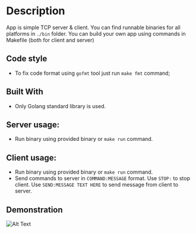 # Description

App is simple TCP server & client. You can find runnable binaries for all platforms in `./bin` folder.
You can build your own app using commands in Makefile (both for client and server)

## Code style

- To fix code format using `gofmt` tool just run `make fmt` command;

## Built With

* Only Golang standard library is used.

## Server usage:

- Run binary using provided binary or `make run` command.

## Client usage:

- Run binary using provided binary or `make run` command.
- Send commands to server in `COMMAND:MESSAGE` format. Use `STOP:` to stop client. Use `SEND:MESSAGE TEXT HERE` to send message from client to server.

## Demonstration
![Alt Text](https://im.ezgif.com/tmp/ezgif-1-7d05c53880.gif)
